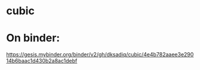 # cubic

# On binder:
https://gesis.mybinder.org/binder/v2/gh/dksadiq/cubic/4e4b782aaee3e29014b6baac1d430b2a8ac1debf
